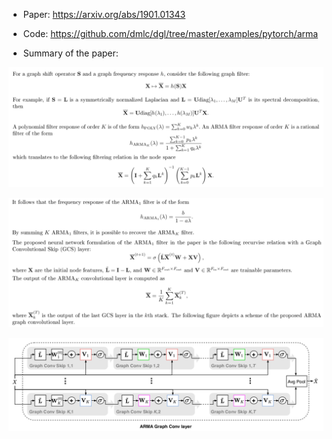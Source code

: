 * Paper: https://arxiv.org/abs/1901.01343
* Code: https://github.com/dmlc/dgl/tree/master/examples/pytorch/arma

* Summary of the paper:

![arma](./artifacts/arma_1.png)

![arma](./artifacts/arma2.png) 

![arma](./artifacts/papers_01.png)
